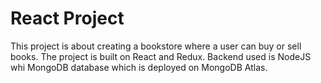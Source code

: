 # React Project
This project is about creating a bookstore where a user can buy or sell books. The project is built on React and Redux. Backend used is NodeJS whi MongoDB database which is deployed on MongoDB Atlas.
